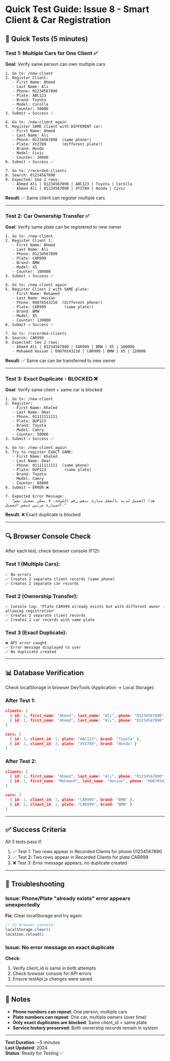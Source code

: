 # Quick Test Guide: Issue 8 - Smart Client & Car Registration

## 🎯 Quick Tests (5 minutes)

### Test 1: Multiple Cars for One Client ✅
**Goal**: Verify same person can own multiple cars

```
1. Go to: /new-client
2. Register Client:
   - First Name: Ahmed
   - Last Name: Ali
   - Phone: 01234567890
   - Plate: ABC123
   - Brand: Toyota
   - Model: Corolla
   - Counter: 50000
3. Submit → Success ✅

4. Go to: /new-client again
5. Register SAME client with DIFFERENT car:
   - First Name: Ahmed
   - Last Name: Ali
   - Phone: 01234567890  (same phone!)
   - Plate: XYZ789       (different plate!)
   - Brand: Honda
   - Model: Civic
   - Counter: 30000
6. Submit → Success ✅

7. Go to: /recorded-clients
8. Search: 01234567890
9. Expected: See 2 rows:
   - Ahmed Ali | 01234567890 | ABC123 | Toyota | Corolla
   - Ahmed Ali | 01234567890 | XYZ789 | Honda | Civic
```

**Result**: ✅ Same client can register multiple cars

---

### Test 2: Car Ownership Transfer ✅
**Goal**: Verify same plate can be registered to new owner

```
1. Go to: /new-client
2. Register Client 1:
   - First Name: Ahmed
   - Last Name: Ali
   - Phone: 01234567890
   - Plate: CAR999
   - Brand: BMW
   - Model: X5
   - Counter: 100000
3. Submit → Success ✅

4. Go to: /new-client again
5. Register Client 2 with SAME plate:
   - First Name: Mohamed
   - Last Name: Hassan
   - Phone: 09876543210  (different phone!)
   - Plate: CAR999        (same plate!)
   - Brand: BMW
   - Model: X5
   - Counter: 120000
6. Submit → Success ✅

7. Go to: /recorded-clients
8. Search: CAR999
9. Expected: See 2 rows:
   - Ahmed Ali | 01234567890 | CAR999 | BMW | X5 | 100000
   - Mohamed Hassan | 09876543210 | CAR999 | BMW | X5 | 120000
```

**Result**: ✅ Same car can be transferred to new owner

---

### Test 3: Exact Duplicate - BLOCKED ❌
**Goal**: Verify same client + same car is blocked

```
1. Go to: /new-client
2. Register:
   - First Name: Khaled
   - Last Name: Omar
   - Phone: 01111111111
   - Plate: DUP123
   - Brand: Toyota
   - Model: Camry
   - Counter: 50000
3. Submit → Success ✅

4. Go to: /new-client again
5. Try to register EXACT SAME:
   - First Name: Khaled
   - Last Name: Omar
   - Phone: 01111111111  (same phone)
   - Plate: DUP123        (same plate)
   - Brand: Toyota
   - Model: Camry
   - Counter: 60000
6. Submit → ERROR ❌

7. Expected Error Message:
   "هذا العميل لديه بالفعل سيارة بنفس رقم اللوحة. لا يمكن تسجيل نفس السيارة مرتين لنفس العميل."
```

**Result**: ❌ Exact duplicate is blocked

---

## 🔍 Browser Console Check

After each test, check browser console (F12):

### Test 1 (Multiple Cars):
```
✅ No errors
✅ Creates 2 separate client records (same phone)
✅ Creates 2 separate car records
```

### Test 2 (Ownership Transfer):
```
✅ Console log: "Plate CAR999 already exists but with different owner - allowing registration"
✅ Creates 2 separate client records
✅ Creates 2 car records with same plate
```

### Test 3 (Exact Duplicate):
```
❌ API error caught
✅ Error message displayed to user
✅ No duplicate created
```

---

## 📊 Database Verification

Check localStorage in browser DevTools (Application → Local Storage):

### After Test 1:
```json
clients: [
  { id: 1, first_name: "Ahmed", last_name: "Ali", phone: "01234567890" },
  { id: 2, first_name: "Ahmed", last_name: "Ali", phone: "01234567890" }
]

cars: [
  { id: 1, client_id: 1, plate: "ABC123", brand: "Toyota" },
  { id: 2, client_id: 2, plate: "XYZ789", brand: "Honda" }
]
```

### After Test 2:
```json
clients: [
  { id: 1, first_name: "Ahmed", last_name: "Ali", phone: "01234567890" },
  { id: 2, first_name: "Mohamed", last_name: "Hassan", phone: "09876543210" }
]

cars: [
  { id: 1, client_id: 1, plate: "CAR999", brand: "BMW" },
  { id: 2, client_id: 2, plate: "CAR999", brand: "BMW" }
]
```

---

## ✅ Success Criteria

All 3 tests pass if:

1. ✅ Test 1: Two rows appear in Recorded Clients for phone 01234567890
2. ✅ Test 2: Two rows appear in Recorded Clients for plate CAR999
3. ❌ Test 3: Error message appears, no duplicate created

---

## 🐛 Troubleshooting

### Issue: Phone/Plate "already exists" error appears unexpectedly
**Fix**: Clear localStorage and try again:
```javascript
// In browser console:
localStorage.clear()
location.reload()
```

### Issue: No error message on exact duplicate
**Check**:
1. Verify client_id is same in both attempts
2. Check browser console for API errors
3. Ensure testApi.js changes were saved

---

## 📝 Notes

- **Phone numbers can repeat**: One person, multiple cars
- **Plate numbers can repeat**: One car, multiple owners (over time)
- **Only exact duplicates are blocked**: Same client_id + same plate
- **Service history preserved**: Both ownership records remain in system

---

**Test Duration**: ~5 minutes  
**Last Updated**: 2024  
**Status**: Ready for Testing ✅
